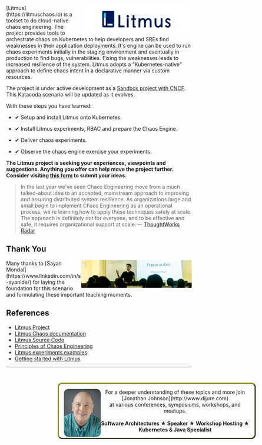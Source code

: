 <img align="right" src="./assets/litmus.png" width=300>
[Litmus](https://litmuschaos.io) is a toolset to do cloud-native chaos engineering. The project provides tools to orchestrate chaos on Kubernetes to help developers and SREs find weaknesses in their application deployments. It's engine can be used to run chaos experiments initially in the staging environment and eventually in production to find bugs, vulnerabilities. Fixing the weaknesses leads to increased resilience of the system. Litmus adopts a “Kubernetes-native” approach to define chaos intent in a declarative manner via custom resources.

The project is under active development as a [Sandbox project with CNCF](https://www.cncf.io/sandbox-projects/). This Katacoda scenario will be updated as it evolves.

With these steps you have learned:

- &#x2714; Setup and install Litmus onto Kubernetes.

- &#x2714; Install Litmus experiments, RBAC and prepare the Chaos Engine.

- &#x2714; Deliver chaos experiments.

- &#x2714; Observe the chaos engine exercise your experiments.

**The Litmus project is seeking your experiences, viewpoints and suggestions. Anything you offer can help move the project further. Consider visiting [this form](https://docs.google.com/forms/d/e/1FAIpQLScX0s7zKxQPVrjUbFUpNTDkqx2PLOtrCYYTExUuAEoPbHjWhA/viewform) to submit your ideas.**

> In the last year we've seen Chaos Engineering move from a much talked-about idea to an accepted, mainstream approach to improving and assuring distributed system resilience. As organizations large and small begin to implement Chaos Engineering as an operational process, we're learning how to apply these techniques safely at scale. The approach is definitely not for everyone, and to be effective and safe, it requires organizational support at scale. -- [ThoughtWorks Radar](https://www.thoughtworks.com/radar/techniques/chaos-engineering)

## Thank You

<img align="right" src="./assets/sayan-mondal.jpg" width=300>
Many thanks to [Sayan Mondal](https://www.linkedin.com/in/s-ayanide/) for laying the foundation for this scenario and formulating these important teaching moments.

## References

- [Litmus Project](https://litmuschaos.io)
- [Litmus Chaos documentation](https://docs.litmuschaos.io/docs/getstarted/)
- [Litmus Source Code](https://github.com/litmuschaos/litmus)
- [Principles of Chaos Engineering](http://principlesofchaos.org/)
- [Litmus experiments examples](https://hub.litmuschaos.io)
- [Getting started with Litmus](https://youtu.be/W5hmNbaYPfM)

------
<p style="width: 100%; text-align: center; padding: 1em; margin: 3em; margin-left: 10em; margin-right: 10em; border-; 1px; border-color: olive;  border-radius: 12px; border-style:outset">
<img align="left" src="./assets/jonathan-johnson.jpg" width="100" style="border-radius: 12px">
For a deeper understanding of these topics and more join <br>[Jonathan Johnson](http://www.dijure.com)<br> at various conferences, symposiums, workshops, and meetups.
<br><br>
<b>Software Architectures ★ Speaker ★ Workshop Hosting ★ Kubernetes & Java Specialist</b>
</p>
